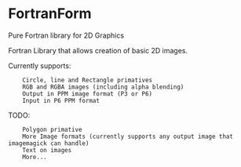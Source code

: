 # FortranForm
Pure Fortran library for 2D Graphics

Fortran Library that allows creation of basic 2D images.

Currently supports: 

		Circle, line and Rectangle primatives
		RGB and RGBA images (including alpha blending)
		Output in PPM image format (P3 or P6)
		Input in P6 PPM format
		
TODO:

		Polygon primative
		More Image formats (currently supports any output image that imagemagick can handle)
		Text on images
		More...

